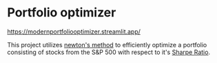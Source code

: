 # Portfolio optimizer
https://modernportfoliooptimizer.streamlit.app/

This project utilizes [newton's method](https://en.wikipedia.org/wiki/Newton%27s_method) to efficiently optimize a portfolio consisting of stocks from the S&P 500 with respect to it's [Sharpe Ratio](https://www.investopedia.com/terms/s/sharperatio.asp).
